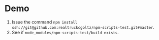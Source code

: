 # Demo
1. Issue the command `npm install ssh://git@github.com:realtruckcgoltz/npm-scripts-test.git#master`.
1. See if `node_modules/npm-scripts-test/build exists`.
